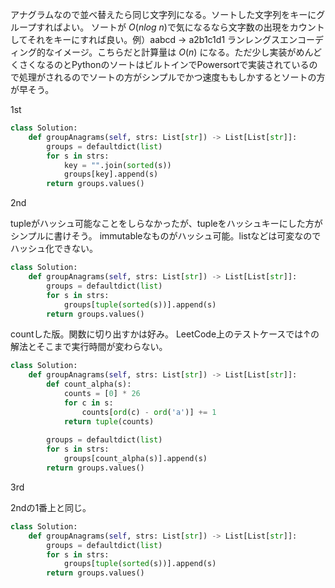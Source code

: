 アナグラムなので並べ替えたら同じ文字列になる。ソートした文字列をキーにグループすればよい。
ソートが $O(n log\ n)$で気になるなら文字数の出現をカウントしてそれをキーにすれば良い。例）aabcd -> a2b1c1d1
ランレングスエンコーディング的なイメージ。こちらだと計算量は $O(n)$ になる。ただ少し実装がめんどくさくなるのとPythonのソートはビルトインでPowersortで実装されているので処理がされるのでソートの方がシンプルでかつ速度ももしかするとソートの方が早そう。


1st

```python
class Solution:
    def groupAnagrams(self, strs: List[str]) -> List[List[str]]:
        groups = defaultdict(list)
        for s in strs:
            key = "".join(sorted(s))
            groups[key].append(s)
        return groups.values()
```

2nd

tupleがハッシュ可能なことをしらなかったが、tupleをハッシュキーにした方がシンプルに書けそう。
immutableなものがハッシュ可能。listなどは可変なのでハッシュ化できない。

```python
class Solution:
    def groupAnagrams(self, strs: List[str]) -> List[List[str]]:
        groups = defaultdict(list)
        for s in strs:
            groups[tuple(sorted(s))].append(s)
        return groups.values()
```

countした版。関数に切り出すかは好み。
LeetCode上のテストケースでは↑の解法とそこまで実行時間が変わらない。

```python
class Solution:
    def groupAnagrams(self, strs: List[str]) -> List[List[str]]:
        def count_alpha(s):
            counts = [0] * 26
            for c in s:
                counts[ord(c) - ord('a')] += 1
            return tuple(counts)
            
        groups = defaultdict(list)
        for s in strs:
            groups[count_alpha(s)].append(s)
        return groups.values()
```

3rd

2ndの1番上と同じ。

```python
class Solution:
    def groupAnagrams(self, strs: List[str]) -> List[List[str]]:
        groups = defaultdict(list)
        for s in strs:
            groups[tuple(sorted(s))].append(s)
        return groups.values()
```
